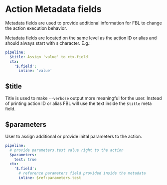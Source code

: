 # Action Metadata fields

Metadata fields are used to provide additional information for FBL to change the action execution behavior. 

Metadata fields are located on the same level as the action ID or alias and should always start with `$` character. E.g.:

```yaml
pipeline:
  $title: Assign 'value' to ctx.field
  ctx:
    '$.field':
      inline: 'value'
```

## $title

Title is used to make `--verbose` output more meaningful for the user. Instead of printing action ID or alias FBL will use the text inside the `$title` meta field.

## $parameters

User to assign additional or provide inital parameters to the action.

```yaml
pipeline:
  # provide parameters.test value right to the action
  $parameters: 
    test: true
  ctx:
    '$.field':
      # reference parameters field provided inside the metadata
      inline: $ref:parameters.test
```